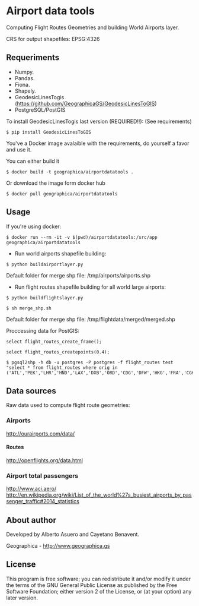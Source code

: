 # Airport data tools
Computing Flight Routes Geometries and building World Airports layer.

CRS for output shapefiles: EPSG:4326


## Requeriments
- Numpy.
- Pandas.
- Fiona.
- Shapely.
- GeodesicLinesTogis (https://github.com/GeographicaGS/GeodesicLinesToGIS)
- PostgreSQL/PostGIS

To install GeodesicLinesTogis last version (REQUIRED!!):
(See requirements)
```
$ pip install GeodesicLinesToGIS
```

You've a Docker image avalaible with the requirements, do yourself a favor and use it.

You can either build it
```
$ docker build -t geographica/airportdatatools .
```
Or download the image form docker hub
```
$ docker pull geographica/airportdatatools
```

## Usage
If you're using docker:
```
$ docker run --rm -it -v $(pwd)/airportdatatools:/src/app geographica/airportdatatools
```

- Run world airports shapefile building:
```
$ python buildairportlayer.py
```
Default folder for merge shp file: /tmp/airports/airports.shp

- Run flight routes shapefile building for all world large airports:
```
$ python buildflightslayer.py

$ sh merge_shp.sh
```
Default folder for merge shp file: /tmp/flightdata/merged/merged.shp

Proccessing data for PostGIS:
```
select flight_routes_create_frame();

select flight_routes_createpoints(0.4);

$ pgsql2shp -h db -u postgres -P postgres -f flight_routes test "select * from flight_routes where orig in ('ATL','PEK','LHR','HND','LAX','DXB','ORD','CDG','DFW','HKG','FRA','CGK','IST','AMS','CAN','SIN','JFK','DEN','PVG','KUL','SFO','BKK','ICN','CLT','LAS','PHX','MAD','IAH','MIA','GRU','DEL','MUC','SYD','YYZ','FCO','LGW','SHA','CTU','BCN','SEA','SZX','TPE','MCO','EWR','NRT','MSP','BOM','MEX','MNL','DME')"
```

## Data sources
Raw data used to compute flight route geometries:

### Airports
http://ourairports.com/data/

#### Routes
http://openflights.org/data.html

### Airport total passengers
http://www.aci.aero/
http://en.wikipedia.org/wiki/List_of_the_world%27s_busiest_airports_by_passenger_traffic#2014_statistics


## About author
Developed by Alberto Asuero and Cayetano Benavent.

Geographica - http://www.geographica.gs

## License
This program is free software; you can redistribute it and/or modify
it under the terms of the GNU General Public License as published by
the Free Software Foundation; either version 2 of the License, or
(at your option) any later version.
